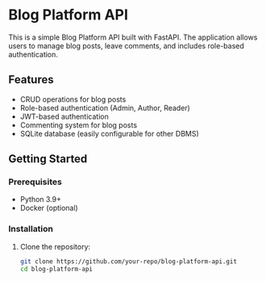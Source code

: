 # Blog Platform API

This is a simple Blog Platform API built with FastAPI. The application allows users to manage blog posts, leave comments, and includes role-based authentication.

## Features
- CRUD operations for blog posts
- Role-based authentication (Admin, Author, Reader)
- JWT-based authentication
- Commenting system for blog posts
- SQLite database (easily configurable for other DBMS)

## Getting Started

### Prerequisites
- Python 3.9+
- Docker (optional)

### Installation
1. Clone the repository:
   ```bash
   git clone https://github.com/your-repo/blog-platform-api.git
   cd blog-platform-api
